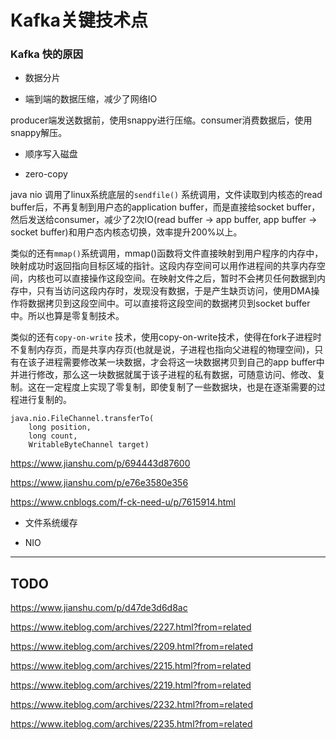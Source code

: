 # Kafka关键技术点

### Kafka 快的原因

* 数据分片

* 端到端的数据压缩，减少了网络IO

producer端发送数据前，使用snappy进行压缩。consumer消费数据后，使用snappy解压。

* 顺序写入磁盘

* zero-copy

java nio 调用了linux系统底层的`sendfile()` 系统调用，文件读取到内核态的read buffer后，不再复制到用户态的application buffer，而是直接给socket buffer，然后发送给consumer，减少了2次IO(read buffer -> app buffer, app buffer -> socket buffer)和用户态内核态切换，效率提升200%以上。

类似的还有`mmap()`系统调用，mmap()函数将文件直接映射到用户程序的内存中，映射成功时返回指向目标区域的指针。这段内存空间可以用作进程间的共享内存空间，内核也可以直接操作这段空间。在映射文件之后，暂时不会拷贝任何数据到内存中，只有当访问这段内存时，发现没有数据，于是产生缺页访问，使用DMA操作将数据拷贝到这段空间中。可以直接将这段空间的数据拷贝到socket buffer中。所以也算是零复制技术。

类似的还有`copy-on-write` 技术，使用copy-on-write技术，使得在fork子进程时不复制内存页，而是共享内存页(也就是说，子进程也指向父进程的物理空间)，只有在该子进程需要修改某一块数据，才会将这一块数据拷贝到自己的app buffer中并进行修改，那么这一块数据就属于该子进程的私有数据，可随意访问、修改、复制。这在一定程度上实现了零复制，即使复制了一些数据块，也是在逐渐需要的过程进行复制的。

``` 
java.nio.FileChannel.transferTo(
    long position, 
    long count,                                
    WritableByteChannel target)
```

https://www.jianshu.com/p/694443d87600

https://www.jianshu.com/p/e76e3580e356

https://www.cnblogs.com/f-ck-need-u/p/7615914.html

* 文件系统缓存

* NIO

---

## TODO

https://www.jianshu.com/p/d47de3d6d8ac

https://www.iteblog.com/archives/2227.html?from=related

https://www.iteblog.com/archives/2209.html?from=related

https://www.iteblog.com/archives/2215.html?from=related

https://www.iteblog.com/archives/2219.html?from=related

https://www.iteblog.com/archives/2232.html?from=related

https://www.iteblog.com/archives/2235.html?from=related
